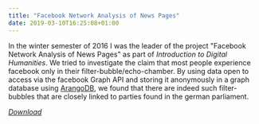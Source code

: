 ```yaml
---
title: "Facebook Network Analysis of News Pages"
date: 2019-03-10T16:25:08+01:00
---
```


In the winter semester of 2016 I was the leader of the project "Facebook Network Analysis of News Pages" as part of *Introduction to Digital Humanities*.
We tried to investigate the claim that most people experience facebook only in their filter-bubble/echo-chamber.
By using data open to access via the facebook Graph API and storing it anonymously in a graph database using [ArangoDB](https://www.arangodb.com/), we found that there are indeed such filter-bubbles that are closely linked to parties found in the german parliament.

<!--more-->

[*Download*](/doc/pt_pr.pdf)
